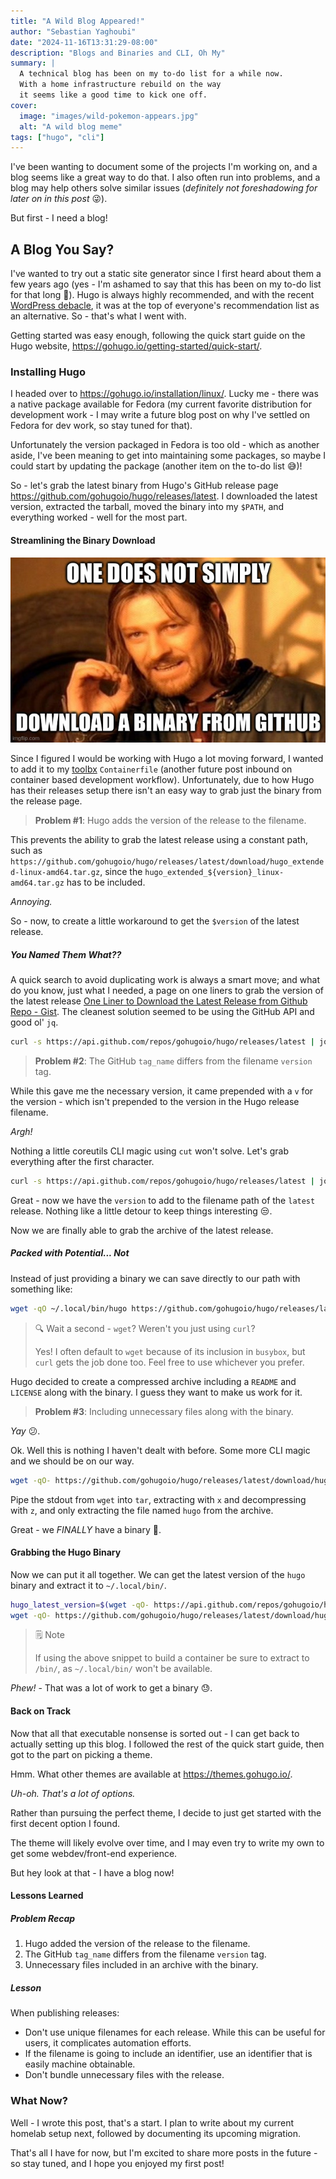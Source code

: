 ```yaml
---
title: "A Wild Blog Appeared!"
author: "Sebastian Yaghoubi"
date: "2024-11-16T13:31:29-08:00"
description: "Blogs and Binaries and CLI, Oh My"
summary: |
  A technical blog has been on my to-do list for a while now.
  With a home infrastructure rebuild on the way
  it seems like a good time to kick one off.
cover:
  image: "images/wild-pokemon-appears.jpg"
  alt: "A wild blog meme"
tags: ["hugo", "cli"]
---
```


I've been wanting to document some of the projects I'm working on,
and a blog seems like a great way to do that.
I also often run into problems, and a blog may help others solve similar issues
(_definitely not foreshadowing for later on in this post_ :stuck_out_tongue_winking_eye:).

But first - I need a blog!

## A Blog You Say?

I've wanted to try out a static site generator since I first heard about
them a few years ago (yes - I'm ashamed to say that this has been on my
to-do list for that long :grimacing:). Hugo is always highly recommended,
and with the recent [WordPress debacle](https://www.theverge.com/2024/9/27/24256361/wordpress-wp-engine-drama-explained-matt-mullenweg),
it was at the top of everyone's recommendation list as an alternative.
So - that's what I went with.

Getting started was easy enough, following the quick start guide
on the Hugo website, <https://gohugo.io/getting-started/quick-start/>.

### Installing Hugo

I headed over to <https://gohugo.io/installation/linux/>.
Lucky me - there was a native package available for Fedora
(my current favorite distribution for development work -
I may write a future blog post on why I've settled on Fedora
for dev work, so stay tuned for that).

Unfortunately the version packaged in Fedora is too old -
which as another aside, I've been meaning to get into maintaining
some packages, so maybe I could start by updating the package
(another item on the to-do list :sweat_smile:)!

So - let's grab the latest binary from Hugo's GitHub release page
<https://github.com/gohugoio/hugo/releases/latest>.
I downloaded the latest version, extracted the tarball,
moved the binary into my `$PATH`, and everything worked -
well for the most part.

#### Streamlining the Binary Download

![one does not simply download a binary from github](./images/one-does-not-simply.jpg)

Since I figured I would be working with Hugo a lot moving forward,
I wanted to add it to my [toolbx](https://containertoolbx.org/) `Containerfile`
(another future post inbound on container based development workflow).
Unfortunately, due to how Hugo has their releases setup
there isn't an easy way to grab just the binary from the release page.

> **Problem #1**: Hugo adds the version of the release to the filename.

This prevents the ability to grab the latest release using a constant path,
such as `https://github.com/gohugoio/hugo/releases/latest/download/hugo_extended-linux-amd64.tar.gz`,
since the `hugo_extended_${version}_linux-amd64.tar.gz` has to be included.

_Annoying._

So - now, to create a little workaround to get the `$version` of the latest release.

##### You Named Them What??

A quick search to avoid duplicating work is always a smart move;
and what do you know, just what I needed, a page on one liners to
grab the version of the latest release
[One Liner to Download the Latest Release from Github Repo - Gist](https://gist.github.com/steinwaywhw/a4cd19cda655b8249d908261a62687f8).
The cleanest solution seemed to be using the GitHub API and good ol' `jq`.

```sh
curl -s https://api.github.com/repos/gohugoio/hugo/releases/latest | jq -r '.tag_name'
```

> **Problem #2**: The GitHub `tag_name` differs from the filename `version` tag.

While this gave me the necessary version, it came prepended with a `v` for
the version - which isn't prepended to the version in the Hugo release filename.

_Argh!_

Nothing a little coreutils CLI magic using `cut` won't solve.
Let's grab everything after the first character.

```sh
curl -s https://api.github.com/repos/gohugoio/hugo/releases/latest | jq -r '.tag_name' | cut -c 2-
```

Great - now we have the `version` to add to the filename path of the `latest` release.
Nothing like a little detour to keep things interesting :unamused:.

Now we are finally able to grab the archive of the latest release.

##### Packed with Potential... Not

Instead of just providing a binary we can save directly
to our path with something like:

```sh
wget -qO ~/.local/bin/hugo https://github.com/gohugoio/hugo/releases/latest/download/hugo_extended_${version}_linux-amd64.tar.gz
```

> :mag: Wait a second - `wget`? Weren't you just using `curl`?
>
> Yes! I often default to `wget` because of
> its inclusion in `busybox`, but `curl` gets the job done too.
> Feel free to use whichever you prefer.

Hugo decided to create a compressed archive including
a `README` and `LICENSE` along with the binary.
I guess they want to make us work for it.

> **Problem #3**: Including unnecessary files along with the binary.

_Yay_ :confused:.

Ok. Well this is nothing I haven't dealt with before.
Some more CLI magic and we should be on our way.

```sh
wget -qO- https://github.com/gohugoio/hugo/releases/latest/download/hugo_extended_${version}_linux-amd64.tar.gz | tar xz hugo
```

Pipe the stdout from `wget` into `tar`,
extracting with `x` and decompressing with `z`,
and only extracting the file named `hugo` from the archive.

Great - we _FINALLY_ have a binary :triumph:.

#### Grabbing the Hugo Binary

Now we can put it all together.
We can get the latest version of the `hugo` binary
and extract it to `~/.local/bin/`.

```sh
hugo_latest_version=$(wget -qO- https://api.github.com/repos/gohugoio/hugo/releases/latest | jq -r '.tag_name' | cut -c 2-)
wget -qO- https://github.com/gohugoio/hugo/releases/latest/download/hugo_extended_${hugo_latest_version}_linux-amd64.tar.gz | tar xzv -C ~/.local/bin/ hugo
```

> :spiral_notepad: Note
>
> If using the above snippet to build a container
> be sure to extract to `/bin/`, as `~/.local/bin/` won't be available.

_Phew!_ - That was a lot of work to get a binary :sweat:.

#### Back on Track

Now that all that executable nonsense is sorted out -
I can get back to actually setting up this blog.
I followed the rest of the quick start guide, then got to the part on picking a theme.

Hmm. What other themes are available at <https://themes.gohugo.io/>.

_Uh-oh. That's a lot of options._

Rather than pursuing the perfect theme,
I decide to just get started with the first decent option I found.

The theme will likely evolve over time,
and I may even try to write my own to get some webdev/front-end experience.

But hey look at that - I have a blog now!

#### Lessons Learned

##### Problem Recap

1. Hugo added the version of the release to the filename.
2. The GitHub `tag_name` differs from the filename `version` tag.
3. Unnecessary files included in an archive with the binary.

##### Lesson

When publishing releases:

- Don't use unique filenames for each release.
  While this can be useful for users, it complicates automation efforts.
- If the filename is going to include an identifier,
  use an identifier that is easily machine obtainable.
- Don't bundle unnecessary files with the release.

### What Now?

Well - I wrote this post, that's a start.
I plan to write about my current homelab setup next,
followed by documenting its upcoming migration.

That's all I have for now, but I'm excited to share more posts in the future -
so stay tuned, and I hope you enjoyed my first post!
